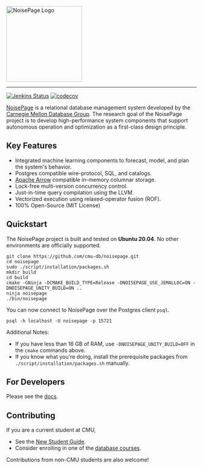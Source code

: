 <a href="https://noise.page/">
<img src="https://noise.page/logos/noisepage-horizontal.svg" alt="NoisePage Logo" height="200">
</a>

-----------------

[![Jenkins Status](http://jenkins.db.cs.cmu.edu:8080/job/terrier/job/master/badge/icon)](http://jenkins.db.cs.cmu.edu:8080/job/terrier/)
[![codecov](https://codecov.io/gh/cmu-db/noisepage/branch/master/graph/badge.svg)](https://codecov.io/gh/cmu-db/noisepage)

[NoisePage](https://noise.page) is a relational database management system developed by the [Carnegie Mellon Database Group](https://db.cs.cmu.edu). The research goal of the NoisePage project is to develop high-performance system components that support autonomous operation and optimization as a first-class design principle.

## Key Features
* Integrated machine learning components to forecast, model, and plan the system's behavior.
* Postgres compatible wire-protocol, SQL, and catalogs.
* [Apache Arrow](https://arrow.apache.org/) compatible in-memory columnar storage.
* Lock-free multi-version concurrency control.
* Just-in-time query compilation using the LLVM.
* Vectorized execution using relaxed-operator fusion (ROF).
* 100% Open-Source (MIT License)

## Quickstart
The NoisePage project is built and tested on **Ubuntu 20.04**. No other environments are officially supported.

```
git clone https://github.com/cmu-db/noisepage.git
cd noisepage
sudo ./script/installation/packages.sh
mkdir build
cd build
cmake -GNinja -DCMAKE_BUILD_TYPE=Release -DNOISEPAGE_USE_JEMALLOC=ON -DNOISEPAGE_UNITY_BUILD=ON ..
ninja noisepage
./bin/noisepage
```

You can now connect to NoisePage over the Postgres client `psql`.
```
psql -h localhost -U noisepage -p 15721
```

Additional Notes:
- If you have less than 16 GB of RAM, use `-DNOISEPAGE_UNITY_BUILD=OFF` in the `cmake` commands above.
- If you know what you're doing, install the prerequisite packages from `./script/installation/packages.sh` manually.


## For Developers

Please see the [docs](https://github.com/cmu-db/noisepage/tree/master/docs/).


## Contributing

If you are a current student at CMU,
  - See the [New Student Guide](https://github.com/cmu-db/noisepage/tree/master/docs/).
  - Consider enrolling in one of the [database courses](https://db.cs.cmu.edu/courses/).

Contributions from non-CMU students are also welcome!
